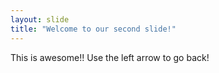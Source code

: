 ```yaml
---
layout: slide
title: "Welcome to our second slide!"
---
```

This is awesome!!
Use the left arrow to go back!
